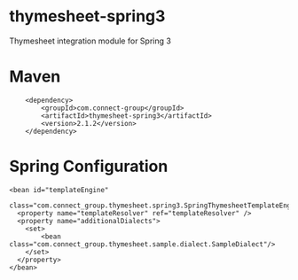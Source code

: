 thymesheet-spring3
==================

Thymesheet integration module for Spring 3

# Maven

		<dependency>
			<groupId>com.connect-group</groupId>
			<artifactId>thymesheet-spring3</artifactId>
			<version>2.1.2</version>
		</dependency>

# Spring Configuration

    <bean id="templateEngine"
          class="com.connect_group.thymesheet.spring3.SpringThymesheetTemplateEngine">
      <property name="templateResolver" ref="templateResolver" />
      <property name="additionalDialects">
        <set>
            <bean class="com.connect_group.thymesheet.sample.dialect.SampleDialect"/>
        </set>
      </property>
    </bean>
